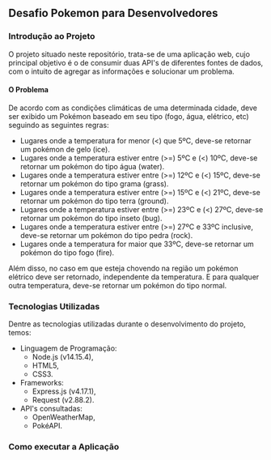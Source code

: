 ## Desafio Pokemon para Desenvolvedores

### Introdução ao Projeto
O projeto situado neste repositório, trata-se de uma aplicação web, cujo principal objetivo é o de consumir duas API's de diferentes fontes de dados, com o intuito de agregar as informações e solucionar um problema. 

#### O Problema
De acordo com as condições climáticas de uma determinada cidade, deve ser exibido um Pokémon baseado em seu tipo (fogo, água, elétrico, etc) seguindo as seguintes regras:

*  Lugares onde a temperatura for menor (<) que 5ºC, deve-se retornar um pokémon de gelo (ice).
*  Lugares onde a temperatura estiver entre (>=) 5ºC e (<) 10ºC, deve-se retornar um pokémon do tipo água (water).
*  Lugares onde a temperatura estiver entre (>=) 12ºC e (<) 15ºC, deve-se retornar um pokémon do tipo grama (grass).
*  Lugares onde a temperatura estiver entre (>=) 15ºC e (<) 21ºC, deve-se retornar um pokémon do tipo terra (ground).
*  Lugares onde a temperatura estiver entre (>=) 23ºC e (<) 27ºC, deve-se retornar um pokémon do tipo inseto (bug).
*  Lugares onde a temperatura estiver entre (>=) 27ºC e 33ºC inclusive, deve-se retornar um pokémon do tipo pedra (rock).
*  Lugares onde a temperatura for maior que 33ºC, deve-se retornar um pokémon do tipo fogo (fire).

Além disso, no caso em que esteja chovendo na região um pokémon elétrico deve ser retornado, independente da temperatura. E para qualquer outra temperatura, deve-se retornar um pokémon do tipo normal.

### Tecnologias Utilizadas
Dentre as tecnologias utilizadas durante o desenvolvimento do projeto, temos:
* Linguagem de Programação:
  * Node.js (v14.15.4),
  * HTML5,
  * CSS3.
* Frameworks:
  * Express.js (v4.17.1),
  * Request (v2.88.2).
* API's consultadas:
  * OpenWeatherMap,
  * PokéAPI.
  
### Como executar a Aplicação
